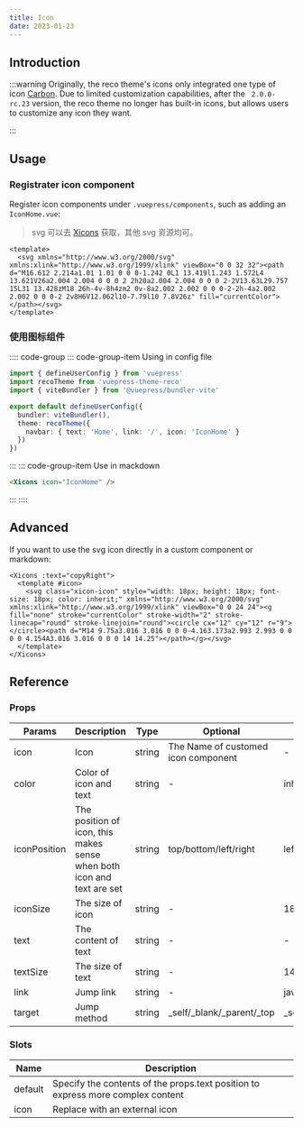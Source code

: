 ```yaml
---
title: Icon
date: 2023-01-23
---
```


## Introduction

:::warning
Originally, the reco theme's icons only integrated one type of icon [Carbon](https://carbondesignsystem.com/elements/icons/library/). Due to limited customization capabilities, after the ` 2.0.0-rc.23` version, the reco theme no longer has built-in icons, but allows users to customize any icon they want.

:::

## Usage

### Registrater icon component

Register icon components under `.vuepress/components`, such as adding an `IconHome.vue`:

> svg 可以去 [Xicons](https://www.xicons.org/#/zh-CN) 获取，其他 svg 资源均可。

```vue
<template>
  <svg xmlns="http://www.w3.org/2000/svg" xmlns:xlink="http://www.w3.org/1999/xlink" viewBox="0 0 32 32"><path d="M16.612 2.214a1.01 1.01 0 0 0-1.242 0L1 13.419l1.243 1.572L4 13.621V26a2.004 2.004 0 0 0 2 2h20a2.004 2.004 0 0 0 2-2V13.63L29.757 15L31 13.428zM18 26h-4v-8h4zm2 0v-8a2.002 2.002 0 0 0-2-2h-4a2.002 2.002 0 0 0-2 2v8H6V12.062l10-7.79l10 7.8V26z" fill="currentColor"></path></svg>
</template>
```

### 使用图标组件

:::: code-group
::: code-group-item Using in config file
```ts
import { defineUserConfig } from 'vuepress'
import recoTheme from 'vuepress-theme-reco'
import { viteBundler } from '@vuepress/bundler-vite'

export default defineUserConfig({
  bundler: viteBundler(),
  theme: recoTheme({
    navbar: { text: 'Home', link: '/', icon: 'IconHome' }
  })
})
```
:::
::: code-group-item Use in mackdown
```markdown
<Xicons icon="IconHome" />
```
:::
::::


## Advanced

If you want to use the svg icon directly in a custom component or markdown:

```vue
<Xicons :text="copyRight">
  <template #icon>
    <svg class="xicon-icon" style="width: 18px; height: 18px; font-size: 18px; color: inherit;" xmlns="http://www.w3.org/2000/svg" xmlns:xlink="http://www.w3.org/1999/xlink" viewBox="0 0 24 24"><g fill="none" stroke="currentColor" stroke-width="2" stroke-linecap="round" stroke-linejoin="round"><circle cx="12" cy="12" r="9"></circle><path d="M14 9.75a3.016 3.016 0 0 0-4.163.173a2.993 2.993 0 0 0 0 4.154A3.016 3.016 0 0 0 14 14.25"></path></g></svg>
  </template>
</Xicons>
```

## Reference

### Props

|Params|Description|Type|Optional|Default|
|-|-|-|-|-|
|icon|Icon|string|The Name of customed icon component|-|
|color|Color of icon and text|string|-|inherit|
|iconPosition|The position of icon, this makes sense when both icon and text are set|string|top/bottom/left/right|left|
|iconSize|The size of icon|string|-|18|
|text|The content of text|string|-|-|
|textSize|The size of text|string|-|14|
|link|Jump link|string|-|javascript:void(0)|
|target|Jump method|string|_self/_blank/_parent/_top|_self|


### Slots

|Name|Description|
|-|-|
|default|Specify the contents of the props.text position to express more complex content|
|icon|Replace with an external icon|
